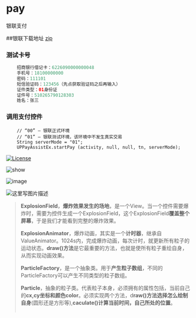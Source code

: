 # pay
银联支付

##银联下载地址
[zip](https://open.unionpay.com/ajweb/help/file/techFile?productId=3)

### 测试卡号
```java
    招商银行借记卡：6226090000000048
    手机号：18100000000
    密码：111101
    短信验证码：123456（先点获取验证码之后再输入）
    证件类型：01身份证
    证件号：510265790128303
    姓名：张三
```

### 调用支付控件
```
    // “00” – 银联正式环境
    // “01” – 银联测试环境，该环境中不发生真实交易
    String serverMode = "01";
    UPPayAssistEx.startPay (activity, null, null, tn, serverMode);
```

[![License](https://img.shields.io/badge/license-Apache%202.0-green.svg)](https://github.com/hugeterry/CoordinatorTabLayout/blob/master/LICENSE.txt)

![show](mipmap/ic_launcher.png)

![image](https://github.com/githubwing/DragPhotoView/raw/master/img/img.gif)

![这里写图片描述](http://img.blog.csdn.net/20151202143834990)

> **ExplosionField**，**爆炸效果发生的场地**，是一个View。当一个控件需要爆炸时，需要为控件生成一个ExplosionField，这个ExplosionField**覆盖整个屏幕**，于是我们才能看到完整的爆炸效果。
>
> **ExplosionAnimator**，爆炸动画，其实是一个**计时器**，继承自ValueAnimator。1024s内，完成爆炸动画，每次计时，就更新所有粒子的运动状态。**draw()方法**是它最重要的方法，也就是使所有粒子重绘自身，从而实现动画效果。
>
> **ParticleFactory**，是一个抽象类。用于**产生粒子数组**，不同的ParticleFactory可以产生不同类型的粒子数组。
>
> **Particle**，抽象的粒子类。代表粒子本身，必须拥有的属性包括，当前自己的**cx,cy坐标和颜色color**。必须实现两个方法，d**raw()方法选择怎么绘制自身**(圆形还是方形等),**caculate()计算当前时间，自己所处的位置**。
 <br><br>